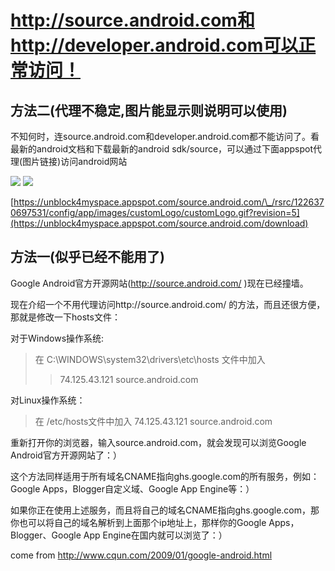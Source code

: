 # http://source.android.com和http://developer.android.com可以正常访问！ #

## 方法二(代理不稳定,图片能显示则说明可以使用) ##

不知何时，连source.android.com和developer.android.com都不能访问了。看最新的android文档和下载最新的android sdk/source，可以通过下面appspot代理(图片链接)访问android网站

[![](https://unblock4myspace.appspot.com/developer.android.com/assets/images/bg_logo.png)](https://unblock4myspace.appspot.com/developer.android.com/index.html)
[![](http://androidappdocs.appspot.com/assets/images/home/android_adc.png)](http://androidappdocs.appspot.com/index.html)

[https://unblock4myspace.appspot.com/source.android.com/\_/rsrc/1226370697531/config/app/images/customLogo/customLogo.gif?revision=5](https://unblock4myspace.appspot.com/source.android.com/download)

## 方法一(似乎已经不能用了) ##

Google Android官方开源网站(http://source.android.com/ )现在已经撞墙。


现在介绍一个不用代理访问http://source.android.com/ 的方法，而且还很方便，那就是修改一下hosts文件：


对于Windows操作系统:
> 在 C:\WINDOWS\system32\drivers\etc\hosts 文件中加入
> > 74.125.43.121  source.android.com


对Linux操作系统：

> 在 /etc/hosts文件中加入
> 74.125.43.121  source.android.com


重新打开你的浏览器，输入source.android.com，就会发现可以浏览Google Android官方开源网站了：）


这个方法同样适用于所有域名CNAME指向ghs.google.com的所有服务，例如：Google Apps，Blogger自定义域、Google App Engine等：）


如果你正在使用上述服务，而且将自己的域名CNAME指向ghs.google.com，那你也可以将自己的域名解析到上面那个ip地址上，那样你的Google Apps，Blogger、Google App Engine在国内就可以浏览了：）

come from http://www.cqun.com/2009/01/google-android.html